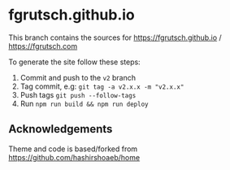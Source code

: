 # fgrutsch.github.io

This branch contains the sources for https://fgrutsch.github.io / https://fgrutsch.com

To generate the site follow these steps:

1. Commit and push to the `v2` branch
2. Tag commit, e.g: `git tag -a v2.x.x -m "v2.x.x"`
3. Push tags `git push --follow-tags`
4. Run `npm run build && npm run deploy`

## Acknowledgements

Theme and code is based/forked from https://github.com/hashirshoaeb/home